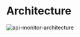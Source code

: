 # Architecture

![api-monitor-architecture](https://pics.yujieliu.com/blog/2023/11/8b3477f2bae7d482492848dcd0a825b1.png)